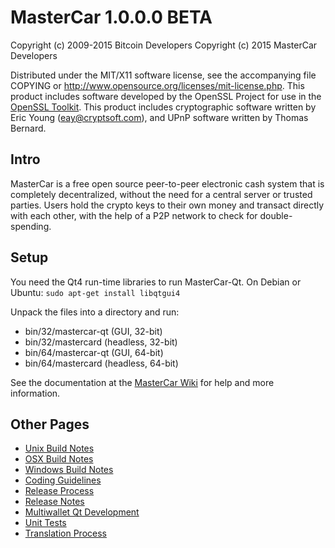 ﻿MasterCar 1.0.0.0 BETA
====================

Copyright (c) 2009-2015 Bitcoin Developers
Copyright (c) ﻿2015 MasterCar Developers

Distributed under the MIT/X11 software license, see the accompanying
file COPYING or http://www.opensource.org/licenses/mit-license.php.
This product includes software developed by the OpenSSL Project for use in the [OpenSSL Toolkit](http://www.openssl.org/). This product includes
cryptographic software written by Eric Young ([eay@cryptsoft.com](mailto:eay@cryptsoft.com)), and UPnP software written by Thomas Bernard.


Intro
---------------------
MasterCar is a free open source peer-to-peer electronic cash system that is
completely decentralized, without the need for a central server or trusted
parties.  Users hold the crypto keys to their own money and transact directly
with each other, with the help of a P2P network to check for double-spending.


Setup
---------------------
You need the Qt4 run-time libraries to run MasterCar-Qt. On Debian or Ubuntu:
	`sudo apt-get install libqtgui4`

Unpack the files into a directory and run:

- bin/32/mastercar-qt (GUI, 32-bit)
- bin/32/mastercard (headless, 32-bit)
- bin/64/mastercar-qt (GUI, 64-bit)
- bin/64/mastercard (headless, 64-bit)

See the documentation at the [MasterCar Wiki](http://bitcoin.info)
for help and more information.


Other Pages
---------------------
- [Unix Build Notes](build-unix.md)
- [OSX Build Notes](build-osx.md)
- [Windows Build Notes](build-msw.md)
- [Coding Guidelines](coding.md)
- [Release Process](release-process.md)
- [Release Notes](release-notes.md)
- [Multiwallet Qt Development](multiwallet-qt.md)
- [Unit Tests](unit-tests.md)
- [Translation Process](translation_process.md)
